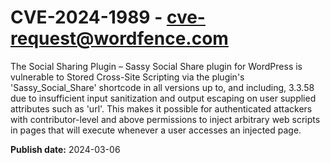 # CVE-2024-1989 - cve-request@wordfence.com

The Social Sharing Plugin – Sassy Social Share plugin for WordPress is vulnerable to Stored Cross-Site Scripting via the plugin's 'Sassy_Social_Share' shortcode in all versions up to, and including, 3.3.58 due to insufficient input sanitization and output escaping on user supplied attributes such as 'url'. This makes it possible for authenticated attackers with contributor-level and above permissions to inject arbitrary web scripts in pages that will execute whenever a user accesses an injected page.

**Publish date:** 2024-03-06
